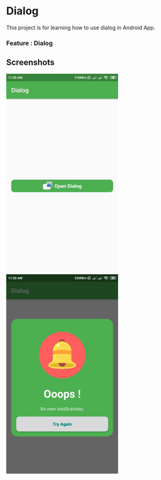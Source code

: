 # Dialog

This project is for learning how to use dialog in Android App.

### Feature : Dialog
 
## Screenshots
<img src="screenshots/one.jpg" width="300"> &nbsp;&nbsp;&nbsp;&nbsp;&nbsp;&nbsp;&nbsp;&nbsp;&nbsp;&nbsp; <img src="screenshots/two.jpg" width="300">
